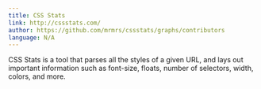 ```yaml
---
title: CSS Stats
link: http://cssstats.com/
author: https://github.com/mrmrs/cssstats/graphs/contributors
language: N/A
---
```


CSS Stats is a tool that parses all the styles of a given URL, and lays out important information such as font-size, floats, number of selectors, width, colors, and more.